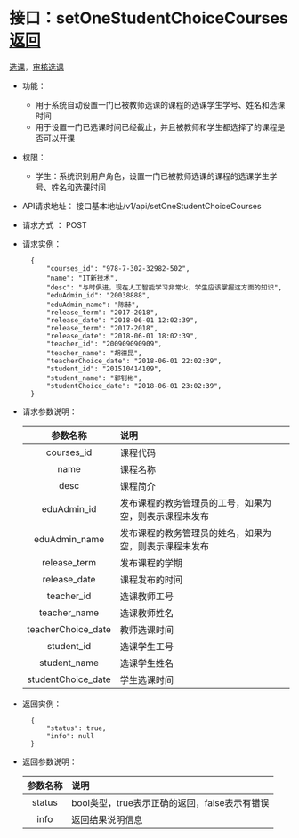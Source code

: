 ﻿<!-- markdownlint-disable MD033-->
<!-- 禁止MD033类型的警告 https://www.npmjs.com/package/markdownlint -->

# 接口：setOneStudentChoiceCourses  [返回](../README.md)
[选课](../用例/选课.md)，[审核选课](../用例/审核选课.md)

- 功能：
    - 用于系统自动设置一门已被教师选课的课程的选课学生学号、姓名和选课时间
    - 用于设置一门已选课时间已经截止，并且被教师和学生都选择了的课程是否可以开课
    
- 权限：
    - 学生：系统识别用户角色，设置一门已被教师选课的课程的选课学生学号、姓名和选课时间
    
- API请求地址： 
    接口基本地址/v1/api/setOneStudentChoiceCourses

- 请求方式 ：
    POST
    
- 请求实例：

        {
            "courses_id": "978-7-302-32982-502",
            "name": "IT新技术",
            "desc": "与时俱进，现在人工智能学习非常火，学生应该掌握这方面的知识",
            "eduAdmin_id": "20038888",
            "eduAdmin_name": "陈赫",
            "release_term": "2017-2018",
            "release_date": "2018-06-01 12:02:39",
            "release_term": "2017-2018",
            "release_date": "2018-06-01 18:02:39",
            "teacher_id": "200909090909",
            "teacher_name": "胡德昆",
            "teacherChoice_date": "2018-06-01 22:02:39",
            "student_id": "201510414109",
            "student_name": "郭钊彬",
            "studentChoice_date": "2018-06-01 23:02:39",
        }
 
- 请求参数说明：
 
  |参数名称|说明|
  |:---------:|:--------------------------------------------------------|
  |courses_id|课程代码|
  |name|课程名称|
  |desc|课程简介|
  |eduAdmin_id|发布课程的教务管理员的工号，如果为空，则表示课程未发布|
  |eduAdmin_name|发布课程的教务管理员的姓名，如果为空，则表示课程未发布|
  |release_term|发布课程的学期|
  |release_date|课程发布的时间|
  |teacher_id|选课教师工号|
  |teacher_name|选课教师姓名|
  |teacherChoice_date|教师选课时间|
  |student_id|选课学生工号|
  |student_name|选课学生姓名|
  |studentChoice_date|学生选课时间|

- 返回实例：

        {
            "status": true,
            "info": null
        }

- 返回参数说明：

  |参数名称|说明|
  |:---------:|:--------------------------------------------------------|
  |status|bool类型，true表示正确的返回，false表示有错误|
  |info|返回结果说明信息|

